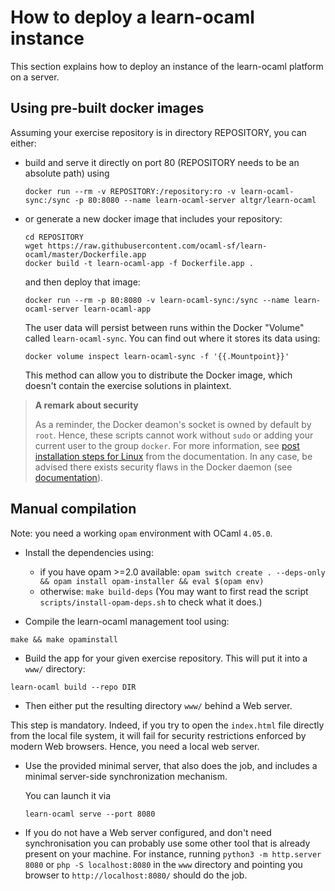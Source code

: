 How to deploy a learn-ocaml instance
====================================

This section explains how to deploy an instance of the learn-ocaml
platform on a server.

## Using pre-built docker images

Assuming your exercise repository is in directory REPOSITORY, you can either:

- build and serve it directly on port 80 (REPOSITORY needs to be an absolute
  path) using

      docker run --rm -v REPOSITORY:/repository:ro -v learn-ocaml-sync:/sync -p 80:8080 --name learn-ocaml-server altgr/learn-ocaml

- or generate a new docker image that includes your repository:

      cd REPOSITORY
      wget https://raw.githubusercontent.com/ocaml-sf/learn-ocaml/master/Dockerfile.app
      docker build -t learn-ocaml-app -f Dockerfile.app .

  and then deploy that image:

      docker run --rm -p 80:8080 -v learn-ocaml-sync:/sync --name learn-ocaml-server learn-ocaml-app

  The user data will persist between runs within the Docker "Volume" called
  `learn-ocaml-sync`. You can find out where it stores its data using:

      docker volume inspect learn-ocaml-sync -f '{{.Mountpoint}}'

  This method can allow you to distribute the Docker image, which doesn't
  contain the exercise solutions in plaintext.

> **A remark about security**
>
> As a reminder, the Docker deamon's socket is owned by default by `root`.
> Hence, these scripts cannot work without `sudo` or adding your current user to
> the group `docker`. For more information, see
> [post installation steps for Linux](https://docs.docker.com/install/linux/linux-postinstall/)
> from the documentation. In any case, be advised there exists security flaws in
> the Docker daemon (see
> [documentation](https://docs.docker.com/engine/security/security/#docker-daemon-attack-surface)).

## Manual compilation

Note: you need a working ```opam``` environment with OCaml ```4.05.0```.

* Install the dependencies using:
  - if you have opam >=2.0 available:
``
opam switch create . --deps-only && opam install opam-installer && eval $(opam env)
``
  - otherwise:
``
make build-deps
``
(You may want to first read the script `scripts/install-opam-deps.sh` to check what it does.)

* Compile the learn-ocaml management tool using:
```
make && make opaminstall
```

* Build the app for your given exercise repository. This will put it into a
  `www/` directory:
```
learn-ocaml build --repo DIR
```

* Then either put the resulting directory ```www/``` behind a Web server.

This step is mandatory. Indeed, if you try to open the ```index.html``` file
directly from the local file system, it will fail for security restrictions
enforced by modern Web browsers. Hence, you need a local web server.

* Use the provided minimal server, that also does the job,
  and includes a minimal server-side synchronization mechanism.

  You can launch it via

      learn-ocaml serve --port 8080

* If you do not have a Web server configured, and don't need synchronisation you can probably use some
  other tool that is already present on your machine. For instance,
  running ```python3 -m http.server 8080``` or ```php -S
  localhost:8080``` in the ```www``` directory and pointing you browser
  to ```http://localhost:8080/``` should do the job.
